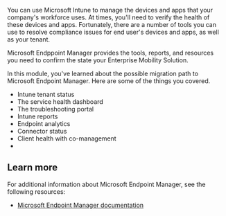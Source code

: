 You can use Microsoft Intune to manage the devices and apps that your company's workforce uses. At times, you'll need to verify the health of these devices and apps. Fortunately, there are a number of tools you can use to resolve compliance issues for end user's devices and apps, as well as your tenant.

Microsoft Endppoint Manager provides the tools, reports, and resources you need to confirm the state your Enterprise Mobility Solution.

In this module, you've learned about the possible migration path to Microsoft Endpoint Manager. Here are some of the things you covered.

- Intune tenant status
- The service health dashboard  
- The troubleshooting portal
- Intune reports
- Endpoint analytics
- Connector status
- Client health with co-management
- 
## Learn more

For additional information about Microsoft Endpoint Manager, see the following resources:

- [Microsoft Endpoint Manager documentation](https://docs.microsoft.com/mem/)
